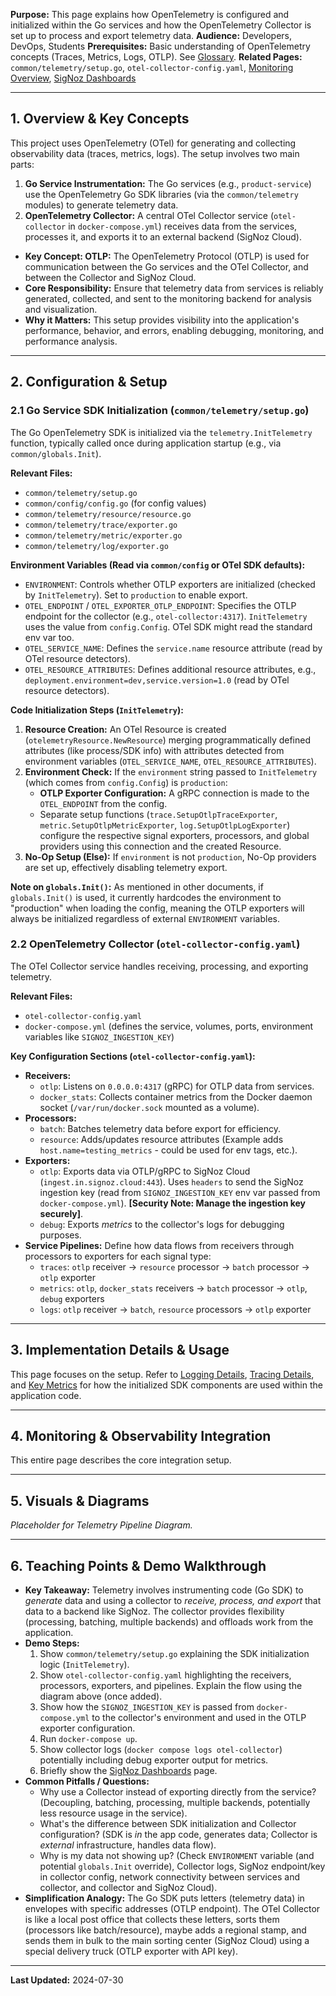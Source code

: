 **Purpose:** This page explains how OpenTelemetry is configured and initialized within the Go services and how the OpenTelemetry Collector is set up to process and export telemetry data.
**Audience:** Developers, DevOps, Students
**Prerequisites:** Basic understanding of OpenTelemetry concepts (Traces, Metrics, Logs, OTLP). See [Glossary](../Glossary.md).
**Related Pages:** `common/telemetry/setup.go`, `otel-collector-config.yaml`, [Monitoring Overview](./README.md), [SigNoz Dashboards](./SigNoz_Dashboards.md)

---

## 1. Overview & Key Concepts

This project uses OpenTelemetry (OTel) for generating and collecting observability data (traces, metrics, logs). The setup involves two main parts:

1.  **Go Service Instrumentation:** The Go services (e.g., `product-service`) use the OpenTelemetry Go SDK libraries (via the `common/telemetry` modules) to generate telemetry data.
2.  **OpenTelemetry Collector:** A central OTel Collector service (`otel-collector` in `docker-compose.yml`) receives data from the services, processes it, and exports it to an external backend (SigNoz Cloud).

*   **Key Concept: OTLP:** The OpenTelemetry Protocol (OTLP) is used for communication between the Go services and the OTel Collector, and between the Collector and SigNoz Cloud.
*   **Core Responsibility:** Ensure that telemetry data from services is reliably generated, collected, and sent to the monitoring backend for analysis and visualization.
*   **Why it Matters:** This setup provides visibility into the application's performance, behavior, and errors, enabling debugging, monitoring, and performance analysis.

---

## 2. Configuration & Setup

### 2.1 Go Service SDK Initialization (`common/telemetry/setup.go`)

The Go OpenTelemetry SDK is initialized via the `telemetry.InitTelemetry` function, typically called once during application startup (e.g., via `common/globals.Init`).

**Relevant Files:**
*   `common/telemetry/setup.go`
*   `common/config/config.go` (for config values)
*   `common/telemetry/resource/resource.go`
*   `common/telemetry/trace/exporter.go`
*   `common/telemetry/metric/exporter.go`
*   `common/telemetry/log/exporter.go`

**Environment Variables (Read via `common/config` or OTel SDK defaults):**
*   `ENVIRONMENT`: Controls whether OTLP exporters are initialized (checked by `InitTelemetry`). Set to `production` to enable export.
*   `OTEL_ENDPOINT` / `OTEL_EXPORTER_OTLP_ENDPOINT`: Specifies the OTLP endpoint for the collector (e.g., `otel-collector:4317`). `InitTelemetry` uses the value from `config.Config`. OTel SDK might read the standard env var too.
*   `OTEL_SERVICE_NAME`: Defines the `service.name` resource attribute (read by OTel resource detectors).
*   `OTEL_RESOURCE_ATTRIBUTES`: Defines additional resource attributes, e.g., `deployment.environment=dev,service.version=1.0` (read by OTel resource detectors).

**Code Initialization Steps (`InitTelemetry`):**
1.  **Resource Creation:** An OTel Resource is created (`otelemetryResource.NewResource`) merging programmatically defined attributes (like process/SDK info) with attributes detected from environment variables (`OTEL_SERVICE_NAME`, `OTEL_RESOURCE_ATTRIBUTES`).
2.  **Environment Check:** If the `environment` string passed to `InitTelemetry` (which comes from `config.Config`) is `production`:
    *   **OTLP Exporter Configuration:** A gRPC connection is made to the `OTEL_ENDPOINT` from the config.
    *   Separate setup functions (`trace.SetupOtlpTraceExporter`, `metric.SetupOtlpMetricExporter`, `log.SetupOtlpLogExporter`) configure the respective signal exporters, processors, and global providers using this connection and the created Resource.
3.  **No-Op Setup (Else):** If `environment` is not `production`, No-Op providers are set up, effectively disabling telemetry export.

**Note on `globals.Init()`:** As mentioned in other documents, if `globals.Init()` is used, it currently hardcodes the environment to "production" when loading the config, meaning the OTLP exporters will always be initialized regardless of external `ENVIRONMENT` variables.

### 2.2 OpenTelemetry Collector (`otel-collector-config.yaml`)

The OTel Collector service handles receiving, processing, and exporting telemetry.

**Relevant Files:**
*   `otel-collector-config.yaml`
*   `docker-compose.yml` (defines the service, volumes, ports, environment variables like `SIGNOZ_INGESTION_KEY`)

**Key Configuration Sections (`otel-collector-config.yaml`):**

*   **Receivers:**
    *   `otlp`: Listens on `0.0.0.0:4317` (gRPC) for OTLP data from services.
    *   `docker_stats`: Collects container metrics from the Docker daemon socket (`/var/run/docker.sock` mounted as a volume).
*   **Processors:**
    *   `batch`: Batches telemetry data before export for efficiency.
    *   `resource`: Adds/updates resource attributes (Example adds `host.name=testing_metrics` - could be used for env tags, etc.).
*   **Exporters:**
    *   `otlp`: Exports data via OTLP/gRPC to SigNoz Cloud (`ingest.in.signoz.cloud:443`). Uses `headers` to send the SigNoz ingestion key (read from `SIGNOZ_INGESTION_KEY` env var passed from `docker-compose.yml`). **[Security Note: Manage the ingestion key securely]**.
    *   `debug`: Exports *metrics* to the collector's logs for debugging purposes.
*   **Service Pipelines:** Define how data flows from receivers through processors to exporters for each signal type:
    *   `traces`: `otlp` receiver -> `resource` processor -> `batch` processor -> `otlp` exporter
    *   `metrics`: `otlp`, `docker_stats` receivers -> `batch` processor -> `otlp`, `debug` exporters
    *   `logs`: `otlp` receiver -> `batch`, `resource` processors -> `otlp` exporter

---

## 3. Implementation Details & Usage

This page focuses on the setup. Refer to [Logging Details](./Logging_Details.md), [Tracing Details](./Tracing_Details.md), and [Key Metrics](./Key_Metrics.md) for how the initialized SDK components are used within the application code.

---

## 4. Monitoring & Observability Integration

This entire page describes the core integration setup.

---

## 5. Visuals & Diagrams

<!-- 
[USER ACTION REQUIRED]
Export the diagram from ../assets/diagrams/telemetry_pipeline.excalidraw to PNG or SVG,
place it in ../assets/images/ or ../assets/diagrams/, 
and update the link below.

Example Markdown:
![Telemetry Pipeline Diagram](../assets/images/telemetry_pipeline.png)
*Fig 1: Telemetry Pipeline Diagram.*
-->

*Placeholder for Telemetry Pipeline Diagram.*

---

## 6. Teaching Points & Demo Walkthrough

*   **Key Takeaway:** Telemetry involves instrumenting code (Go SDK) to *generate* data and using a collector to *receive, process, and export* that data to a backend like SigNoz. The collector provides flexibility (processing, batching, multiple backends) and offloads work from the application.
*   **Demo Steps:**
    1.  Show `common/telemetry/setup.go` explaining the SDK initialization logic (`InitTelemetry`).
    2.  Show `otel-collector-config.yaml` highlighting the receivers, processors, exporters, and pipelines. Explain the flow using the diagram above (once added).
    3.  Show how the `SIGNOZ_INGESTION_KEY` is passed from `docker-compose.yml` to the collector's environment and used in the OTLP exporter configuration.
    4.  Run `docker-compose up`.
    5.  Show collector logs (`docker compose logs otel-collector`) potentially including debug exporter output for metrics.
    6.  Briefly show the [SigNoz Dashboards](./SigNoz_Dashboards.md) page.
*   **Common Pitfalls / Questions:**
    *   Why use a Collector instead of exporting directly from the service? (Decoupling, batching, processing, multiple backends, potentially less resource usage in the service).
    *   What's the difference between SDK initialization and Collector configuration? (SDK is *in* the app code, generates data; Collector is *external* infrastructure, handles data flow).
    *   Why is my data not showing up? (Check `ENVIRONMENT` variable (and potential `globals.Init` override), Collector logs, SigNoz endpoint/key in collector config, network connectivity between services and collector, and collector and SigNoz Cloud).
*   **Simplification Analogy:** The Go SDK puts letters (telemetry data) in envelopes with specific addresses (OTLP endpoint). The OTel Collector is like a local post office that collects these letters, sorts them (processors like batch/resource), maybe adds a regional stamp, and sends them in bulk to the main sorting center (SigNoz Cloud) using a special delivery truck (OTLP exporter with API key).

---

**Last Updated:** 2024-07-30
